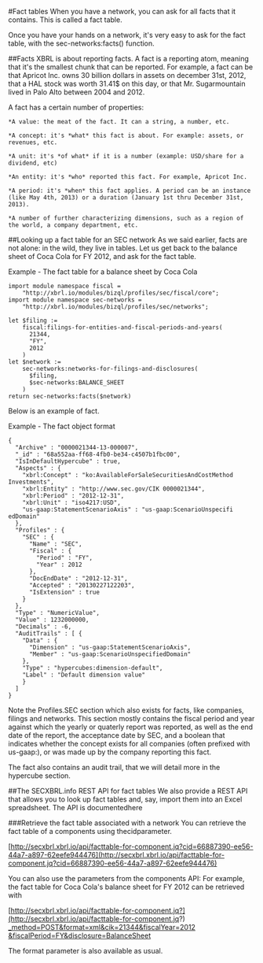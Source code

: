 #Fact tables
When you have a network, you can ask for all facts that it contains. This is called a fact table.

Once you have your hands on a network, it's very easy to ask for the fact table, with the sec-networks:facts() function.

##Facts
XBRL is about reporting facts. A fact is a reporting atom, meaning that it's the smallest chunk that can be reported. For example, a fact can be that Apricot Inc. owns 30 billion dollars in assets on december 31st, 2012, that a HAL stock was worth 31.41$ on this day, or that Mr. Sugarmountain lived in Palo Alto between 2004 and 2012.

A fact has a certain number of properties:

    *A value: the meat of the fact. It can a string, a number, etc.

    *A concept: it's *what* this fact is about. For example: assets, or revenues, etc.

    *A unit: it's *of what* if it is a number (example: USD/share for a dividend, etc)

    *An entity: it's *who* reported this fact. For example, Apricot Inc.

    *A period: it's *when* this fact applies. A period can be an instance (like May 4th, 2013) or a duration (January 1st thru December 31st, 2013).

    *A number of further characterizing dimensions, such as a region of the world, a company department, etc.



##Looking up a fact table for an SEC network
As we said earlier, facts are not alone: in the wild, they live in tables. Let us get back to the balance sheet of Coca Cola for FY 2012, and ask for the fact table.


 Example - The fact table for a balance sheet by Coca Cola

```jsoniq
import module namespace fiscal =
    "http://xbrl.io/modules/bizql/profiles/sec/fiscal/core";
import module namespace sec-networks =
    "http://xbrl.io/modules/bizql/profiles/sec/networks";

let $filing :=
    fiscal:filings-for-entities-and-fiscal-periods-and-years(
      21344,
      "FY",
      2012
    )
let $network :=
    sec-networks:networks-for-filings-and-disclosures(
      $filing,
      $sec-networks:BALANCE_SHEET
    )
return sec-networks:facts($network)
```
Below is an example of fact.


 Example - The fact object format

```jsoniq
{
  "Archive" : "0000021344-13-000007", 
  "_id" : "68a552aa-ff68-4fb0-be34-c4507b1fbc00", 
  "IsInDefaultHypercube" : true, 
  "Aspects" : {
    "xbrl:Concept" : "ko:AvailableForSaleSecuritiesAndCostMethod
Investments", 
    "xbrl:Entity" : "http://www.sec.gov/CIK 0000021344", 
    "xbrl:Period" : "2012-12-31", 
    "xbrl:Unit" : "iso4217:USD", 
    "us-gaap:StatementScenarioAxis" : "us-gaap:ScenarioUnspecifi
edDomain"
  }, 
  "Profiles" : {
    "SEC" : {
      "Name" : "SEC", 
      "Fiscal" : {
        "Period" : "FY", 
        "Year" : 2012
      }, 
      "DocEndDate" : "2012-12-31", 
      "Accepted" : "20130227122203", 
      "IsExtension" : true
    }
  }, 
  "Type" : "NumericValue", 
  "Value" : 1232000000, 
  "Decimals" : -6, 
  "AuditTrails" : [ {
    "Data" : {
      "Dimension" : "us-gaap:StatementScenarioAxis", 
      "Member" : "us-gaap:ScenarioUnspecifiedDomain"
    }, 
    "Type" : "hypercubes:dimension-default", 
    "Label" : "Default dimension value"
    }
  ]
}
```
Note the Profiles.SEC section which also exists for facts, like companies, filings and networks. This section mostly contains the fiscal period and year against which the yearly or quaterly report was reported, as well as the end date of the report, the acceptance date by SEC, and a boolean that indicates whether the concept exists for all companies (often prefixed with us-gaap:), or was made up by the company reporting this fact.

The fact also contains an audit trail, that we will detail more in the hypercube section.

##The SECXBRL.info REST API for fact tables
We also provide a REST API that allows you to look up fact tables and, say, import them into an Excel spreadsheet. The API is documentedhere

###Retrieve the fact table associated with a network
You can retrieve the fact table of a components using thecidparameter.

 [http://secxbrl.xbrl.io/api/facttable-for-component.jq?cid=66887390-ee56-44a7-a897-62eefe944476](http://secxbrl.xbrl.io/api/facttable-for-component.jq?cid=66887390-ee56-44a7-a897-62eefe944476)

You can also use the parameters from the components API: For example, the fact table for Coca Cola's balance sheet for FY 2012 can be retrieved with

 [http://secxbrl.xbrl.io/api/facttable-for-component.jq?](http://secxbrl.xbrl.io/api/facttable-for-component.jq?) [_method=POST&format=xml&cik=21344&fiscalYear=2012](_method=POST&format=xml&cik=21344&fiscalYear=2012) [&fiscalPeriod=FY&disclosure=BalanceSheet](&fiscalPeriod=FY&disclosure=BalanceSheet)

The format parameter is also available as usual.

